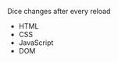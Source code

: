 <p>Dice changes after every reload</p>
<ul>
  <li>HTML</li>
  <li>CSS</li>
  <li>JavaScript</li>
  <li>DOM</li>
</ul>
